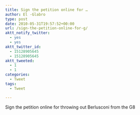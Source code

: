 ```yaml
---
title: Sign the petition online for …
author: El -Glabro
type: post
date: 2010-05-31T19:57:52+00:00
url: /sign-the-petition-online-for-g/
aktt_notify_twitter:
  - yes
  - yes
aktt_twitter_id:
  - 15128905645
  - 15128905645
aktt_tweeted:
  - 1
  - 1
categories:
  - Tweet
tags:
  - Tweet

---
```

Sign the petition online for throwing out Berlusconi from the G8